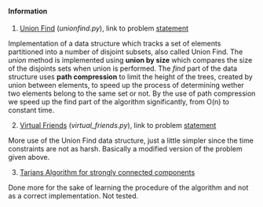 #### Information
1. [Union Find](https://github.com/fr3632ho/various/blob/master/src/medium/unionfind.py) (*unionfind.py*), link to problem [statement](https://open.kattis.com/problems/unionfind)

Implementation of a data structure which tracks a set of elements partitioned into a number of disjoint subsets, also called Union Find. The *union* method is implemented using **union by size** which compares the size of the disjoints sets when union is performed. The *find* part of the data structure uses **path compression** to limit the height of the trees, created by union between elements, to speed up the process of determining wether two elements belong to the same set or not. By the use of path compression we speed up the find part of the algorithm significantly, from O(n) to constant time.

2. [Virtual Friends](https://github.com/fr3632ho/various/blob/master/src/medium/virtual_friends.py) (*virtual_friends.py*), link to problem [statement](https://open.kattis.com/problems/virtualfriends)

More use of the Union Find data structure, just a little simpler since the time constraints are not as harsh. Basically a modified version of the problem given above.

3. [Tarjans Algorithm for strongly connected components](https://github.com/fr3632ho/various/blob/master/src/medium/tarjan_scc.py)

Done more for the sake of learning the procedure of the algorithm and not as a correct implementation. Not tested.


